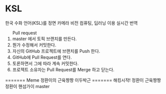 ﻿# KSL
한국 수화 언어(KSL)를 정면 카메라 비전 컴퓨팅, 딥러닝 이용 실시간 번역
<ol>
Pull request
  <li>master 에서 토픽 브랜치를 만든다.</li>
  <li>뭔가 수정해서 커밋한다.</li>
<li>자신의 GitHub 프로젝트에 브랜치를 Push 한다.</li>
<li>GitHub에 Pull Request를 연다.</li>
<li>토론하면서 그에 따라 계속 커밋한다.</li>
<li>프로젝트 소유자는 Pull Request를 Merge 하고 닫는다.</li>
</ol>
=======
Meme
정환이의 근육짱짱 이두박근
=======
해킹시작!
정환이 근육짱짱
정환이 핸섬가이
master
